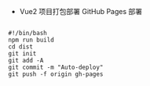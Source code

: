 - Vue2 项目打包部署 GitHub Pages 部署

```

#!/bin/bash
npm run build
cd dist
git init
git add -A
git commit -m "Auto-deploy"
git push -f origin gh-pages

```
